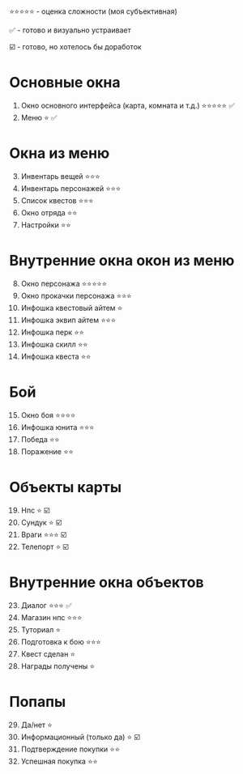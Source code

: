 
⭐️⭐️⭐️⭐️⭐️ - оценка сложности (моя субъективная)


✅ - готово и визуально устраивает


☑️ - готово, но хотелось бы доработок

# Основные окна
1. Окно основного интерфейса (карта, комната и т.д.)  ⭐️⭐️⭐️⭐️⭐️ ✅
2. Меню ⭐️ ✅
# Окна из меню
3. Инвентарь вещей ⭐️⭐️⭐️
4. Инвентарь персонажей ⭐️⭐️⭐️
5. Список квестов ⭐️⭐️⭐️
6. Окно отряда ⭐️⭐️
7. Настройки ⭐️⭐️
# Внутренние окна окон из меню
8. Окно персонажа ⭐️⭐️⭐️⭐️⭐️
9. Окно прокачки персонажа ⭐️⭐️⭐️
10. Инфошка квестовый айтем ⭐️
11. Инфошка эквип айтем ⭐️⭐️⭐️
12. Инфошка перк ⭐️⭐️
13. Инфошка скилл ⭐️⭐️
14. Инфошка квеста ⭐️⭐️
# Бой
15. Окно боя ⭐️⭐️⭐️⭐️
16. Инфошка юнита ⭐️⭐️⭐️
17. Победа ⭐️⭐️
18. Поражение ⭐️⭐️
# Объекты карты
19. Нпс ⭐️ ☑️
20. Сундук ⭐️ ☑️
21. Враги ⭐️⭐️⭐️ ☑️
22. Телепорт ⭐️ ☑️
# Внутренние окна объектов
23. Диалог ⭐️⭐️⭐️ ✅
24. Магазин нпс ⭐️⭐️⭐️
25. Туториал ⭐️
26. Подготовка к бою ⭐️⭐️⭐️
27. Квест сделан ⭐️
28. Награды получены ⭐️
# Попапы
29. Да/нет ⭐️
30. Информационный (только да) ⭐️ ☑️
31. Подтверждение покупки ⭐️⭐️
32. Успешная покупка ⭐️⭐️
